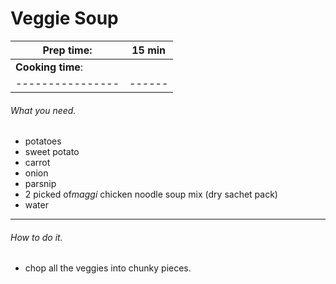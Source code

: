 # Veggie Soup


 **Prep time**:      | 15 min 
 ---------------- | ------ 
 **Cooking time**:    |    
 ---------------- | ------ 


###### What you need.

* potatoes
* sweet potato
* carrot
* onion
* parsnip
* 2 picked of*maggi* chicken noodle soup mix (dry sachet pack)
* water

---

###### How to do it.

* chop all the veggies into chunky pieces.
